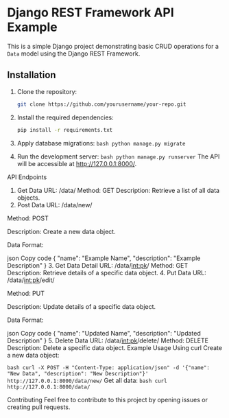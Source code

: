 # Django REST Framework API Example

This is a simple Django project demonstrating basic CRUD operations for a `Data` model using the Django REST Framework.

## Installation

1. Clone the repository:

   ```bash
   git clone https://github.com/yourusername/your-repo.git
2. Install the required dependencies:
   ```bash
   pip install -r requirements.txt
3. Apply database migrations:
  ```bash python manage.py migrate```
4. Run the development server:
  ```bash python manage.py runserver```
The API will be accessible at http://127.0.0.1:8000/.

API Endpoints
1. Get Data
URL: /data/
Method: GET
Description: Retrieve a list of all data objects.
2. Post Data
URL: /data/new/

Method: POST

Description: Create a new data object.

Data Format:

json
Copy code
{
  "name": "Example Name",
  "description": "Example Description"
}
3. Get Data Detail
URL: /data/<int:pk>/
Method: GET
Description: Retrieve details of a specific data object.
4. Put Data
URL: /data/<int:pk>/edit/

Method: PUT

Description: Update details of a specific data object.

Data Format:

json
Copy code
{
  "name": "Updated Name",
  "description": "Updated Description"
}
5. Delete Data
URL: /data/<int:pk>/delete/
Method: DELETE
Description: Delete a specific data object.
Example Usage
Using curl
Create a new data object:

```bash curl -X POST -H "Content-Type: application/json" -d '{"name": "New Data", "description": "New Description"}' http://127.0.0.1:8000/data/new/```
Get all data:
```bash curl http://127.0.0.1:8000/data/```

Contributing
Feel free to contribute to this project by opening issues or creating pull requests.
